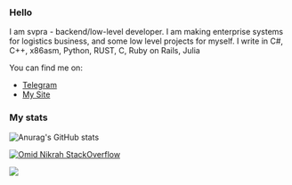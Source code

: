 ### Hello 

I am svpra - backend/low-level developer. I am making enterprise systems 
for logistics business, and some low level projects for myself. I write in C#, C++, x86asm, Python, RUST, C, Ruby on Rails, Julia

You can find me on:
- [Telegram](HTTPS://t.me/svprax)
- [My Site](https://svpra.ml)

### My stats

![Anurag's GitHub stats](https://github-readme-stats.vercel.app/api?username=svpra&theme=dark&include_all_commits=true&count_private=true&show_icons=true)

[![Omid Nikrah StackOverflow](https://github-readme-stackoverflow.vercel.app/?userID=17337055&layout=compact&theme=dark)](https://ru.stackoverflow.com/users/469436/svpra)

![](https://komarev.com/ghpvc/?username=svpra&color=brightgreen)


